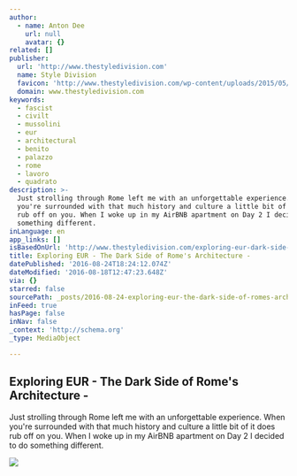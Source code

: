 ```yaml
---
author:
  - name: Anton Dee
    url: null
    avatar: {}
related: []
publisher:
  url: 'http://www.thestyledivision.com'
  name: Style Division
  favicon: 'http://www.thestyledivision.com/wp-content/uploads/2015/05/favicon2-copy.png'
  domain: www.thestyledivision.com
keywords:
  - fascist
  - civilt
  - mussolini
  - eur
  - architectural
  - benito
  - palazzo
  - rome
  - lavoro
  - quadrato
description: >-
  Just strolling through Rome left me with an unforgettable experience. When
  you're surrounded with that much history and culture a little bit of it does
  rub off on you. When I woke up in my AirBNB apartment on Day 2 I decided to do
  something different.
inLanguage: en
app_links: []
isBasedOnUrl: 'http://www.thestyledivision.com/exploring-eur-dark-side-romes-architecture'
title: Exploring EUR - The Dark Side of Rome's Architecture -
datePublished: '2016-08-24T18:24:12.074Z'
dateModified: '2016-08-18T12:47:23.648Z'
via: {}
starred: false
sourcePath: _posts/2016-08-24-exploring-eur-the-dark-side-of-romes-architecture-.md
inFeed: true
hasPage: false
inNav: false
_context: 'http://schema.org'
_type: MediaObject

---
```

<article style=""><h1>Exploring EUR - The Dark Side of Rome's Architecture -</h1><p>Just strolling through Rome left me with an unforgettable experience. When you're surrounded with that much history and culture a little bit of it does rub off on you. When I woke up in my AirBNB apartment on Day 2 I decided to do something different.</p><img src="http://www.thestyledivision.com/wp-content/uploads/2016/05/withings-smartwatch-activite-steel.jpg" /></article>